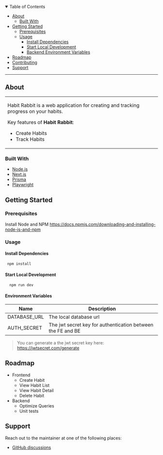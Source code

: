 <details open="open">
<summary>Table of Contents</summary>

- [About](#about)
  - [Built With](#built-with)
- [Getting Started](#getting-started)
  - [Prerequisites](#prerequisites)
  - [Usage](#usage)
    - [Install Dependencies](#install-dependencies)
    - [Start Local Development](#start-local-development)
    - [Backend Environment Variables](#backend-environment-variables)
- [Roadmap](#roadmap)
- [Contributing](#contributing)
- [Support](#support)

</details>

---

## About

<table>
<tr>
<td>

Habit Rabbit is a web application for creating and tracking progress on your habits.

Key features of **Habit Rabbit**:

- Create Habits
- Track Habits

</td>
</tr>
</table>

### Built With

- [Node.js](https://www.npmjs.com/package/node)
- [Next.js](https://nextjs.org/)
- [Prisma](https://www.prisma.io/)
- [Playwright](https://playwright.dev/)

## Getting Started

### Prerequisites

Install Node and NPM
https://docs.npmjs.com/downloading-and-installing-node-js-and-npm


### Usage

#### Install Dependencies

```sh
 npm install
```

#### Start Local Development
```sh
  npm run dev
```


#### Environment Variables


| Name                       | Description                                                                 |
| -------------------------- | --------------------------------------------------------------------------- |
| DATABASE_URL               | The local database url                                                      |
| AUTH_SECRET                | The jwt secret key for authentication between the FE and BE                 |

> You can generate a the jwt secret key here: https://jwtsecret.com/generate

## Roadmap

- Frontend
  - Create Habit
  - View Habit List
  - View Habit Detail
  - Delete Habit
- Backend
  - Optimize Queries
  - Unit tests
  
## Support

Reach out to the maintainer at one of the following places:

- [GitHub discussions](https://github.com/mitchellgenova/HabitRabbit/discussions)
